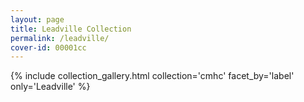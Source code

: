 ```yaml
---
layout: page
title: Leadville Collection
permalink: /leadville/
cover-id: 00001cc
---
```


{% include collection_gallery.html collection='cmhc' facet_by='label' only='Leadville' %}
